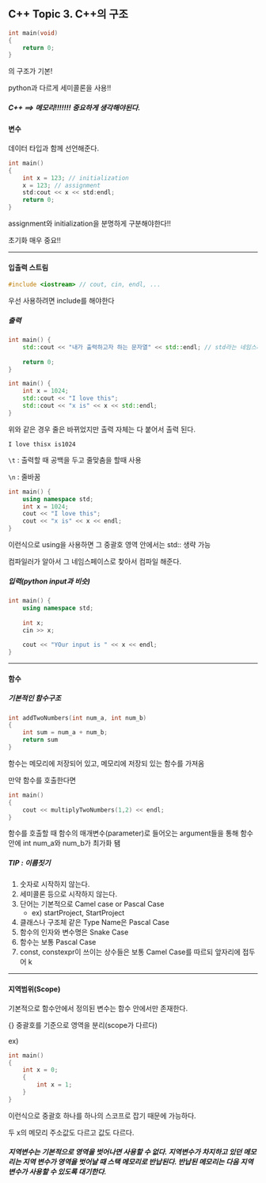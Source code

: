 ## C++ Topic 3. C++의 구조

```c++
int main(void)
{
    return 0;
}
```

의 구조가 기본!

python과 다르게 세미콜론을 사용!!



##### C++ ==> 메모리!!!!!!! 중요하게 생각해야된다.





#### 변수

데이터 타입과 함께 선언해준다.

```c++
int main()
{
    int x = 123; // initialization
    x = 123; // assignment
    std:cout << x << std:endl;
    return 0;
}
```

assignment와 initialization을 분명하게 구분해야한다!!

초기화 매우 중요!!

---

#### 입출력 스트림

```c++
#include <iostream> // cout, cin, endl, ...
```

우선 사용하려면 include를 해야한다



##### 출력

```c++
int main() {
    std::cout << "내가 출력하고자 하는 문자열" << std::endl; // std라는 네임스페이스 안에 있는 cout
   
    return 0;
}
```



```c++
int main() {
    int x = 1024;
    std::cout << "I love this";
    std::cout << "x is" << x << std::endl;
}
```

위와 같은 경우 줄은 바뀌었지만 출력 자체는 다 붙어서 출력 된다.

`I love thisx is1024`



`\t` : 출력할 때 공백을 두고 줄맞춤을 할때 사용

`\n` : 줄바꿈



```c++
int main() {
    using namespace std;
    int x = 1024;
    cout << "I love this";
    cout << "x is" << x << endl;
}
```

이런식으로 using을 사용하면 그 중괄호 영역 안에서는 std:: 생략 가능

컴파일러가 알아서 그 네임스페이스로 찾아서 컴파일 해준다.

##### 입력(python input과 비슷)

```c++
int main() {
    using namespace std;
    
    int x;
    cin >> x;
    
    cout << "YOur input is " << x << endl;
}
```

---

#### 함수



##### 기본적인 함수구조

```c++
int addTwoNumbers(int num_a, int num_b) 
{
    int sum = num_a + num_b;
    return sum
}
```

함수는 메모리에 저장되어 있고, 메모리에 저장되 있는 함수를 가져옴



만약 함수를 호출한다면

```c++
int main()
{
    cout << multiplyTwoNumbers(1,2) << endl;
}
```

함수를 호출할 때 함수의 매개변수(parameter)로 들어오는 argument들을  통해 함수 안에 int num_a와 num_b가 최가화 됌





##### TIP : 이름짓기

1. 숫자로 시작하지 않는다.
2. 세미콜론 등으로 시작하지 않는다.
3. 단어는 기본적으로 Camel case or Pascal Case
   - ex) startProject, StartProject
4. 클래스나 구조체 같은 Type Name은 Pascal Case
5. 함수의 인자와 변수명은 Snake Case
6. 함수는 보통 Pascal Case
7. const, constexpr이 쓰이는 상수들은 보통 Camel Case를 따르되 앞자리에 접두어 k

---

#### 지역범위(Scope)



기본적으로 함수안에서 정의된 변수는 함수 안에서만 존재한다.

{} 중괄호를 기준으로 영역을 분리(scope가 다르다)



ex)

```c++
int main()
{
    int x = 0;
    {
        int x = 1;
    }
}
```

이런식으로 중괄호 하나를 하나의 스코프로 잡기 때문에 가능하다.

두 x의 메모리 주소값도 다르고 값도 다르다.



##### 지역변수는 기본적으로 영역을 벗어나면 사용할 수 없다. 지역변수가 차지하고 있던 메모리는 지역 변수가 영역을 벗어날 때 스택 메모리로 반납된다. 반납된 메모리는 다음 지역 변수가 사용할 수 있도록 대기한다.

